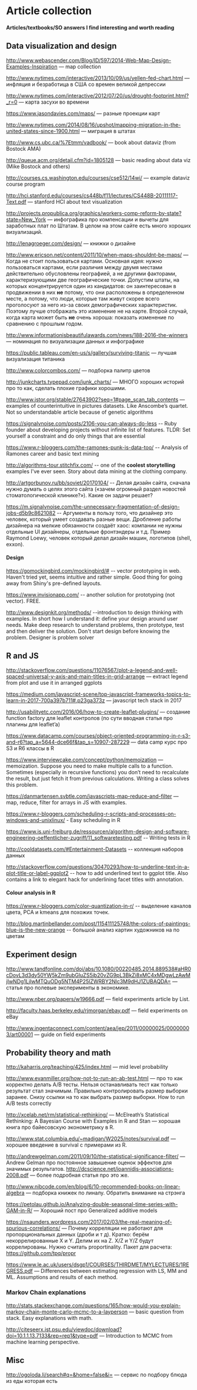 # Article collection

#### Articles/textbooks/SO answers I find interesting and worth reading

## Data visualization and design


http://www.webascender.com/Blog/ID/597/2014-Web-Map-Design-Examples-Inspiration — map collection

http://www.nytimes.com/interactive/2013/10/09/us/yellen-fed-chart.html — инфляция и безработица в США со времен великой депрессии

http://www.nytimes.com/interactive/2012/07/20/us/drought-footprint.html?_r=0 — карта засухи во времени

https://www.jasondavies.com/maps/ — разные проекции карт

http://www.nytimes.com/2014/08/16/upshot/mapping-migration-in-the-united-states-since-1900.html — миграция в штатах

http://www.cs.ubc.ca/%7Etmm/vadbook/ — book about dataviz (from Bostock AMA)

http://queue.acm.org/detail.cfm?id=1805128 — basic reading about data viz (Mike Bostock and others)

http://courses.cs.washington.edu/courses/cse512/14wi/ — example dataviz course program

http://hci.stanford.edu/courses/cs448b/f11/lectures/CS448B-20111117-Text.pdf — stanford HCI about text visualization

http://projects.propublica.org/graphics/workers-comp-reform-by-state?state=New_York — инфографика про компенсации и вычеты для заработных плат по Штатам. В целом на этом сайте есть много хороших визуализаций.

http://lenagroeger.com/design/ — книжки о дизайне

http://www.ericson.net/content/2011/10/when-maps-shouldnt-be-maps/ — Когда не стоит пользоваться картами. Основная идея: нужно пользоваться картами, если различия между двумя местами действительно обусловлены географией, а не другими факторами, характеризующими две географические точки. Допустим штаты, на которых концентрируется один из кандидатов: он заинтересован в продвижении в них __не__ потому, что они расположены в определенном месте, а потому, что люди, которые там живут скорее всего проголосуют за него из-за своих демографических характеристик. Поэтому лучше отображать это изменение не на карте. Второй случай, когда карта может быть __не__ очень хороша: показать изменение по сравнению с прошлым годом.

http://www.informationisbeautifulawards.com/news/188-2016-the-winners — номинация по визуализации данных и инфографике

https://public.tableau.com/en-us/s/gallery/surviving-titanic — лучшая визуализация титаника

http://www.colorcombos.com/ — подборка палитр цветов

http://junkcharts.typepad.com/junk_charts/ — МНОГО хороших историй про то как, сделать плохие графики хорошими.

http://www.jstor.org/stable/27643902?seq=1#page_scan_tab_contents — examples of counterintuitive in pictures datasets. Like Anscombe’s quartet. Not so understandable article because of genetic algorithms

https://signalvnoise.com/posts/2106-you-can-always-do-less -- Ruby founder about developing projects without infinite list of features. TLDR: Set yourself a constraint and do only things that are essential

https://www.r-bloggers.com/the-ramones-punk-is-data-too/ -- Analysis of Ramones career and basic text mining

http://algorithms-tour.stitchfix.com/ -- one of the __coolest storytelling__ examples I've ever seen. Story about data mining at the clothing company.

http://artgorbunov.ru/bb/soviet/20170104/ -- Делая дизайн сайта, сначала нужно думать о целях этого сайта («зачем огромный раздел новостей стоматологической клинике?»). Какие он задачи решает?

https://m.signalvnoise.com/the-unnecessary-fragmentation-of-design-jobs-d5b9c8621082 -- Аргументы в пользу того, что дизайнер это человек, который умеет создавать разные вещи. Дробление работы дизайнера на мелкие обязанности создаёт хаос: компании не нужны отдельные UI дизайнеры, отдельные фронтэндеры и т.д. Пример Raymond Loewy, человек который делал дизайн машин, логотипов (shell, exxon).

#### Design

https://gomockingbird.com/mockingbird/# -- vector prototyping in web. Haven't tried yet, seems intuitive and rather simple. Good thing for going away from Shiny's pre-defined layouts.

https://www.invisionapp.com/ -- another solution for prototyping (not vector). FREE.

http://www.designkit.org/methods/ --introduction to design thinking with examples. In short how I understand it: define your design around user needs. Make deep research to understand problems, then prototype, test and then deliver the solution. Don't start design before knowing the problem. Designer is problem solver


## R and JS


http://stackoverflow.com/questions/11076567/plot-a-legend-and-well-spaced-universal-y-axis-and-main-titles-in-grid-arrange — extract legend from plot and use it in arranged ggplots

https://medium.com/javascript-scene/top-javascript-frameworks-topics-to-learn-in-2017-700a397b711#.p23ga373z — javascript tech stack in 2017

http://usabilityetc.com/2016/06/how-to-create-leaflet-plugins/ — создание function factory для leaflet контролов (по сути вводная статья про плагины для leaflet’a)

https://www.datacamp.com/courses/object-oriented-programming-in-r-s3-and-r6?tap_a=5644-dce66f&tap_s=10907-287229 — data camp курс про S3 и R6 классы в R

https://www.interviewcake.com/concept/python/memoization — memoization. Suppose you need to make multiple calls to a function. Sometimes (especially in recursive functions) you don’t need to recalculate the result, but just fetch it from previous calculations. Writing a class solves this problem.

https://danmartensen.svbtle.com/javascripts-map-reduce-and-filter — map, reduce, filter for arrays in JS with examples.

https://www.r-bloggers.com/scheduling-r-scripts-and-processes-on-windows-and-unixlinux/ - Easy scheduling in R

https://www.is.uni-freiburg.de/ressourcen/algorithm-design-and-software-engineering-oeffentlicher-zugriff/11_softwaretesting.pdf -- Writing tests in R

http://cooldatasets.com/#Entertainment-Datasets -- коллекция наборов данных

http://stackoverflow.com/questions/30470293/how-to-underline-text-in-a-plot-title-or-label-ggplot2 -- how to add underlined text to ggplot title. Also contains a link to elegant hack for underlining facet titles with annotation.

#### Colour analysis in R

https://www.r-bloggers.com/color-quantization-in-r/ -- выделение каналов цвета, PCA и kmeans для похожих точек.

http://blog.martinbellander.com/post/115411125748/the-colors-of-paintings-blue-is-the-new-orange -- большой анализ картин художников на по цветам


## Experiment design


http://www.tandfonline.com/doi/abs/10.1080/00220485.2014.889538#aHR0cDovL3d3dy50YW5kZm9ubGluZS5jb20vZG9pL3BkZi8xMC4xMDgwLzAwMjIwNDg1LjIwMTQuODg5NTM4P25lZWRBY2Nlc3M9dHJ1ZUBAQDA= — статья про полевые эксперименты в экономике.

http://www.nber.org/papers/w19666.pdf — field experiments article by List.

http://faculty.haas.berkeley.edu/rjmorgan/ebay.pdf — field experiments on eBay

http://www.ingentaconnect.com/content/aea/jep/2011/00000025/00000003/art00001 — guide on field experiments


## Probability theory and math


http://kaharris.org/teaching/425/index.html — mid level probability

http://www.evanmiller.org/how-not-to-run-an-ab-test.html — про то как корректно делать A/B тесты. Нельзя останавливать тест как только результат стал значимым. Правильно контролировать размер выборки заранее. Снизу ссылки на то как выбрать размер выборки. How to run A/B tests correctly

http://xcelab.net/rm/statistical-rethinking/ — McElreath’s Statistical Rethinking: A Bayesian Course with Examples in R and Stan — хорошая книга про байесовскую эконометрику в R.

http://www.stat.columbia.edu/~madigan/W2025/notes/survival.pdf — хорошее введение в survival с примерами из R. 

http://andrewgelman.com/2011/09/10/the-statistical-significance-filter/ — Andrew Gelman про постоянное завышение оценок эффектов для значимых результатов. http://dcscience.net/ioannidis-associations-2008.pdf — более подробная статья про это же.

http://www.nibcode.com/en/blog/6/10-recommended-books-on-linear-algebra — подборка книжек по линалу. Обратить внимание на стрэнга

https://petolau.github.io/Analyzing-double-seasonal-time-series-with-GAM-in-R/ — Хороший пост про Generalized additive models

https://nsaunders.wordpress.com/2017/02/03/the-real-meaning-of-spurious-correlations/ — Почему корреляции не работают для пропорциональных данных (дроби и т д). Кратко: берём некоррелированные X и Y. Делим их на Z. X/Z и Y/Z будут коррелированы. Нужно считать proportinality. Пакет для расчета: https://github.com/tpq/propr

https://www.le.ac.uk/users/dsgp1/COURSES/THIRDMET/MYLECTURES/1REGRESS.pdf — Differences between estimating regression with LS, MM and ML. Assumptions and results of each method.


### Markov Chain explanations


http://stats.stackexchange.com/questions/165/how-would-you-explain-markov-chain-monte-carlo-mcmc-to-a-layperson — basic question from stack. Easy explanations with math.

http://citeseerx.ist.psu.edu/viewdoc/download?doi=10.1.1.13.7133&rep=rep1&type=pdf — Introduction to MCMC from machine learning perspective.


## Misc


http://ogoloda.li/search#q=&home=false&i= — сервис по подбору блюда из еды которая есть
